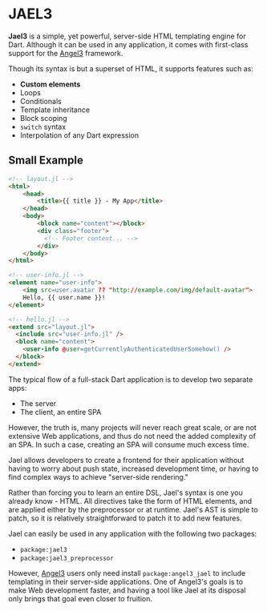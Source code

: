 # JAEL3

**Jael3** is a simple, yet powerful, server-side HTML templating engine for Dart. Although it can be used in any application, it comes with first-class support for the [Angel3](https://github.com/dukefirehawk/angel) framework.

Though its syntax is but a superset of HTML, it supports features such as:

* **Custom elements**
* Loops
* Conditionals
* Template inheritance
* Block scoping
* `switch` syntax
* Interpolation of any Dart expression

## Small Example

```html
<!-- layout.jl -->
<html>
    <head>
        <title>{{ title }} - My App</title>
    </head>
    <body>
        <block name="content"></block>
        <div class="footer">
          <!-- Footer content... -->
        </div>
    </body>
</html>

<!-- user-info.jl -->
<element name="user-info">
    <img src=user.avatar ?? "http://example.com/img/default-avatar">
    Hello, {{ user.name }}!
</element>

<!-- hello.jl -->
<extend src="layout.jl">
  <include src="user-info.jl" />
  <block name="content">
    <user-info @user=getCurrentlyAuthenticatedUserSomehow() />
  </block>
</extend>
```

The typical flow of a full-stack Dart application is to develop two separate apps:

* The server
* The client, an entire SPA

However, the truth is, many projects will never reach great scale, or are not extensive Web applications, and thus do not need the added complexity of an SPA. In such a case, creating an SPA will consume much excess time.

Jael allows developers to create a frontend for their application without having to worry about push state, increased development time, or having to find complex ways to achieve "server-side rendering."

Rather than forcing you to learn an entire DSL, Jael's syntax is one you already know - HTML. All directives take the form of HTML elements, and are applied either by the preprocessor or at runtime. Jael's AST is simple to patch, so it is relatively straightforward to patch it to add new features.

Jael can easily be used in any application with the following two packages:

* `package:jael3`
* `package:jael3_preprocessor`

However, [Angel3](https://github.com/dukefirehawk/angel) users only need install `package:angel3_jael` to include
templating in their server-side applications. One of Angel3's goals is to make Web development faster, and having
a tool like Jael at its disposal only brings that goal even closer to fruition.
